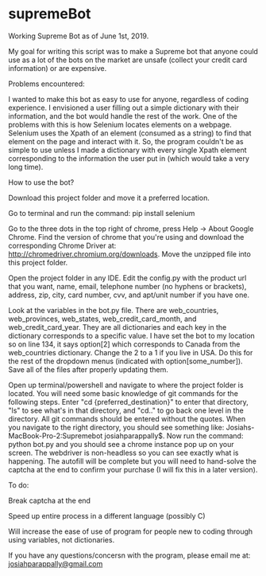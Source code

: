 # supremeBot

Working Supreme Bot as of June 1st, 2019.

My goal for writing this script was to make a Supreme bot that anyone could use as a lot of the bots on the market are unsafe (collect your credit card information) or are expensive. 

Problems encountered:

I wanted to make this bot as easy to use for anyone, regardless of coding experience. I envisioned a user filling out a simple dictionary with their information, and the bot would handle the rest of the work. One of the problems with this is how Selenium locates elements on a webpage. Selenium uses the Xpath of an element (consumed as a string) to find that element on the page and interact with it. So, the program couldn't be as simple to use unless I made a dictionary with every single Xpath element corresponding to the information the user put in (which would take a very long time). 

How to use the bot?

Download this project folder and move it a preferred location. 

Go to terminal and run the command: pip install selenium

Go to the three dots in the top right of chrome, press Help -> About Google Chrome. Find the version of chrome that you're using and download the corresponding Chrome Driver at: http://chromedriver.chromium.org/downloads. Move the unzipped file into this project folder.

Open the project folder in any IDE. Edit the config.py with the product url that you want, name, email, telephone number (no hyphens or brackets), address, zip, city, card number, cvv, and apt/unit number if you have one. 

Look at the variables in the bot.py file. There are web_countries, web_provinces, web_states, web_credit_card_month, and web_credit_card_year. They are all dictionaries and each key in the dictionary corresponds to a specific value. I have set the bot to my location so on line 134, it says option[2] which corresponds to Canada from the web_countries dictionary. Change the 2 to a 1 if you live in USA. Do this for the rest of the dropdown menus (indicated with option[some_number]). Save all of the files after properly updating them. 

Open up terminal/powershell and navigate to where the project folder is located. You will need some basic knowledge of git commands for the following steps. Enter "cd {preferred_destination}" to enter that directory, "ls" to see what's in that directory, and "cd.." to go back one level in the directory. All git commands should be entered without the quotes. When you navigate to the right directory, you should see something like: Josiahs-MacBook-Pro-2:Supremebot josiahparappally$. Now run the command: python bot.py and you should see a chrome instance pop up on your screen. The webdriver is non-headless so you can see exactly what is happening. The autofill will be complete but you will need to hand-solve the captcha at the end to confirm your purchase (I will fix this in a later version). 

To do:

Break captcha at the end

Speed up entire process in a different language (possibly C)

Will increase the ease of use of program for people new to coding through using variables, not dictionaries. 

If you have any questions/concersn with the program, please email me at: josiahparappally@gmail.com
